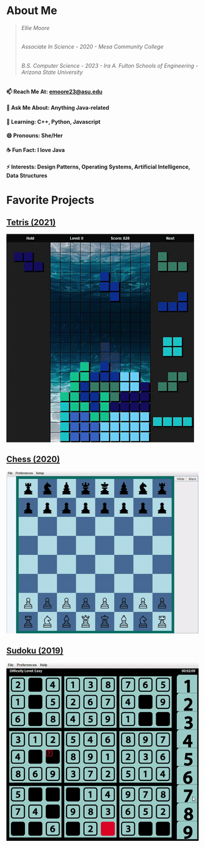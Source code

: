# About Me
> ###### *Ellie Moore*
> ###### *Associate In Science - 2020 - Mesa Community College*
> ###### *B.S. Computer Science - 2023 - Ira A. Fulton Schools of Engineering - Arizona State University*
#### 📫 Reach Me At: emoore23@asu.edu
#### 💬 Ask Me About: Anything Java-related
#### 🌱 Learning: C++, Python, Javascript
#### 😄 Pronouns: She/Her
#### ☕ Fun Fact: I love Java
#### ⚡ Interests: Design Patterns, Operating Systems, Artificial Intelligence, Data Structures
# Favorite Projects
## [Tetris (2021)](https://github.com/RedBedHed/Tetris) 
![JTET](JTet.gif)
## [Chess (2020)](https://github.com/RedBedHed/Grey-Sky-Chess) 
![JChess](Chess.gif)
## [Sudoku (2019)](https://github.com/RedBedHed/Sudoku) 
![JSudoku](Su3.gif)

<!--
**RedBedHed/RedBedHed** is a ✨ _special_ ✨ repository because its `README.md` (this file) appears on your GitHub profile.

Here are some ideas to get you started:

- 🔭 I’m currently working on ...
- 🌱 I’m currently learning ...
- 👯 I’m looking to collaborate on ...
- 🤔 I’m looking for help with ...
- 💬 Ask me about ...
- 📫 How to reach me: ...
- 😄 Pronouns: ...
- ⚡ Fun fact: ...
-->
